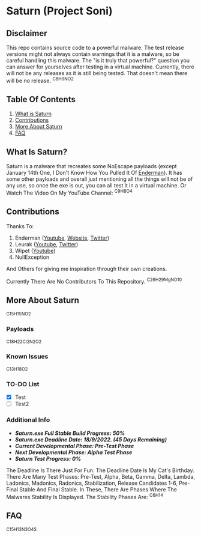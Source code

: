 # Saturn (Project Soni)
## Disclaimer
This repo contains source code to a powerful malware.
The test release versions might not always contain warnings that it is a malware, so be careful handling this malware.
The "is it truly that powerful?" question you can answer for yourselves after testing in a virtual machine.
Currently, there will not be any releases as it is still being tested. That doesn't mean there will be no release.
<sup>C8H9NO2</sup>

## Table Of Contents
1. [What is Saturn](https://github.com/AlvinIsSoCool/Saturn#what-is-saturn)
2. [Contributions](https://github.com/AlvinIsSoCool/Saturn#contributions)
3. [More About Saturn](https://github.com/AlvinIsSoCool/Saturn#more-about-saturn)
4. [FAQ](https://github.com/AlvinIsSoCool/Saturn#faq)

## What Is Saturn?
Saturn is a malware that recreates some NoEscape payloads (except January 14th One, I Don't Know How You Pulled It Of [Enderman](https://youtube.com/c/Endermanch)).
It has some other payloads and overall just mentioning all the things will not be of any use, so once the exe is out, you can all test it in a virtual machine.
Or Watch The Video On My YouTube Channel: 
<sup>C9H8O4</sup>
## Contributions
Thanks To:
1. Enderman ([Youtube](https://youtube.com/c/Endermanch), [Website](https://malwarewatch.org/), [Twitter](https://mobile.twitter.com/endermanch))
2. Leurak ([Youtube](https://youtube.com/c/Leurak), [Twitter](https://mobile.twitter.com/LeurAK47))
3. Wipet ([Youtube](https://youtube.com/c/wipet))
4. NullException

And Others for giving me inspiration through their own creations.

Currently There Are No Contributors To This Repository.
<sup>C26H29MgNO10</sup>

## More About Saturn
<sup>C15H15NO2</sup>
### Payloads
<sup>C18H22Cl2N2O2</sup>

### Known Issues
<sup>C13H18O2</sup>

### TO-DO List
- [x] Test
- [ ] Test2

### Additional Info

+ ***Saturn.exe Full Stable Build Progress: 50%***
+ ***Saturn.exe Deadline Date: 18/9/2022. (45 Days Remaining)***
+ ***Current Developmental Phase: Pre-Test Phase***
+ ***Next Developmental Phase: Alpha Test Phase***
+ ***Saturn Test Progress: 0%***

The Deadline Is There Just For Fun. The Deadline Date Is My Cat's Birthday.
There Are Many Test Phases: Pre-Test, Alpha, Beta, Gamma, Delta, Lambda, Ladonics, Madonics, Radonics, Stabilization, Release Candidates 1-6, Pre-Final Stable And Final Stable.
In These, There Are Phases Where The Malwares Stability Is Displayed.
The Stability Phases Are: 
<sup>C6H14</sup>

## FAQ
<sup>C15H13N3O4S</sup>
